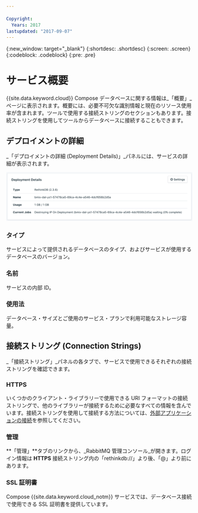 ```yaml
---

Copyright:
  Years: 2017
lastupdated: "2017-09-07"
---
```


{:new_window: target="_blank"}
{:shortdesc: .shortdesc}
{:screen: .screen}
{:codeblock: .codeblock}
{:pre: .pre}

# サービス概要

{{site.data.keyword.cloud}} Compose データベースに関する情報は_「概要」_ページに表示されます。概要には、必要不可欠な識別情報と現在のリソース使用率が含まれます。ツールで使用する接続ストリングのセクションもあります。接続ストリングを使用してツールからデータベースに接続することもできます。

## デプロイメントの詳細

_「デプロイメントの詳細 (Deployment Details)」_パネルには、サービスの詳細が表示されます。

![デプロイメントの詳細](./images/rethink-deployment-details.png "「デプロイメントの詳細 (Deployment Details)」パネル")

### タイプ

サービスによって提供されるデータベースのタイプ、およびサービスが使用するデータベースのバージョン。

### 名前

サービスの内部 ID。

### 使用法

データベース・サイズとご使用のサービス・プランで利用可能なストレージ容量。


## 接続ストリング (Connection Strings)


_「接続ストリング」_パネルの各タブで、サービスで使用できるそれぞれの接続ストリングを確認できます。

### HTTPS

いくつかのクライアント・ライブラリーで使用できる URI フォーマットの接続ストリングで、他のライブラリーが接続するために必要なすべての情報を含んでいます。接続ストリングを使用して接続する方法については、[外部アプリケーションの接続](./connecting-external.html)を参照してください。

### 管理

**「管理」**タブのリンクから、_RabbitMQ 管理コンソール_が開きます。ログイン情報は **HTTPS** 接続ストリング内の「rethinkdb://」より後、「@」より前にあります。

### SSL 証明書

Compose {{site.data.keyword.cloud_notm}} サービスでは、データベース接続で使用できる SSL 証明書を提供しています。
